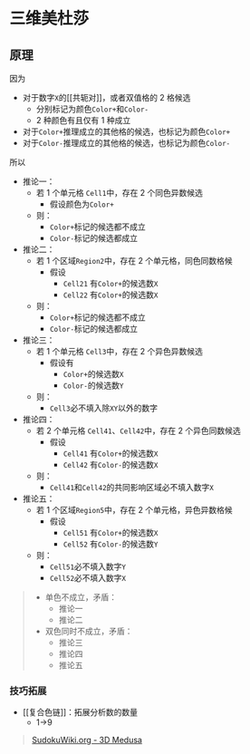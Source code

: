 # 三维美杜莎

<!-- START doctoc generated TOC please keep comment here to allow auto update -->
<!-- DON'T EDIT THIS SECTION, INSTEAD RE-RUN doctoc TO UPDATE -->

<!-- END doctoc generated TOC please keep comment here to allow auto update -->

## 原理

因为
-  对于数字`X`的[[共轭对]]，或者双值格的 2 格候选
	- 分别标记为颜色`Color+`和`Color-`
	- 2 种颜色有且仅有 1 种成立
- 对于`Color+`推理成立的其他格的候选，也标记为颜色`Color+`
- 对于`Color-`推理成立的其他格的候选，也标记为颜色`Color-`

所以
- 推论一：
	- 若 1 个单元格 `Cell1`中，存在 2 个同色异数候选
		- 假设颜色为`Color+`
	- 则：
		- `Color+`标记的候选都不成立
		- `Color-`标记的候选都成立
- 推论二：
	- 若 1 个区域`Region2`中，存在 2 个单元格，同色同数格候
		- 假设
			- `Cell21` 有`Color+`的候选数`X`
			- `Cell22` 有`Color+`的候选数`X`
	- 则：
		- `Color+`标记的候选都不成立
		- `Color-`标记的候选都成立
- 推论三：
	- 若 1 个单元格 `Cell3`中，存在 2 个异色异数候选
		- 假设有
			- `Color+`的候选数`X`
			- `Color-`的候选数`Y`
	- 则：
		-  `Cell3`必不填入除`XY`以外的数字
- 推论四：
	- 若 2 个单元格 `Cell41`、`Cell42`中，存在 2 个异色同数候选
		- 假设
			- `Cell41` 有`Color+`的候选数`X`
			- `Cell42` 有`Color-`的候选数`X`
	- 则：
		-  `Cell41`和`Cell42`的共同影响区域必不填入数字`X`
- 推论五：
	- 若 1 个区域`Region5`中，存在 2 个单元格，异色异数格候
		- 假设
			- `Cell51` 有`Color+`的候选数`X`
			- `Cell52` 有`Color-`的候选数`Y`
	- 则：
		-  `Cell51`必不填入数字`Y`
		-  `Cell52`必不填入数字`X`

> - 单色不成立，矛盾：
> 	- 推论一
> 	- 推论二
> - 双色同时不成立，矛盾：
> 	- 推论三
> 	- 推论四
> 	- 推论五

###  技巧拓展

- [[复合色链]]：拓展分析数的数量
	- 1→9

> [SudokuWiki.org - 3D Medusa](https://www.sudokuwiki.org/3D_Medusa)
